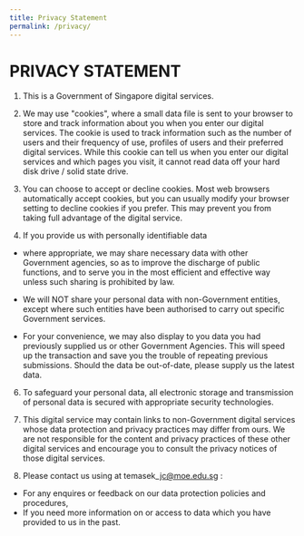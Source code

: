 ```yaml
---
title: Privacy Statement
permalink: /privacy/
---
```

# PRIVACY STATEMENT

1.  This is a Government of Singapore digital services.  
    
2.  We may use "cookies", where a small data file is sent to your browser to store and track information about you when you enter our digital services. The cookie is used to track information such as the number of users and their frequency of use, profiles of users and their preferred digital services. While this cookie can tell us when you enter our digital services and which pages you visit, it cannot read data off your hard disk drive / solid state drive.
    
      
    
3.  You can choose to accept or decline cookies. Most web browsers automatically accept cookies, but you can usually modify your browser setting to decline cookies if you prefer. This may prevent you from taking full advantage of the digital service.
    
4.  If you provide us with personally identifiable data  

*   where appropriate, we may share necessary data with other Government agencies, so as to improve the discharge of public functions, and to serve you in the most efficient and effective way unless such sharing is prohibited by law.  
      
    
*   We will NOT share your personal data with non-Government entities, except where such entities have been authorised to carry out specific Government services.  
      
    
*   For your convenience, we may also display to you data you had previously supplied us or other Government Agencies. This will speed up the transaction and save you the trouble of repeating previous submissions. Should the data be out-of-date, please supply us the latest data.  
      
    

6.  To safeguard your personal data, all electronic storage and transmission of personal data is secured with appropriate security technologies.  
      
    
7.  This digital service may contain links to non-Government digital services whose data protection and privacy practices may differ from ours. We are not responsible for the content and privacy practices of these other digital services and encourage you to consult the privacy notices of those digital services.  
      
    
8.  Please contact us using at temasek\_jc@moe.edu.sg : 

*   For any enquires or feedback on our data protection policies and procedures,
*   If you need more information on or access to data which you have provided to us in the past.